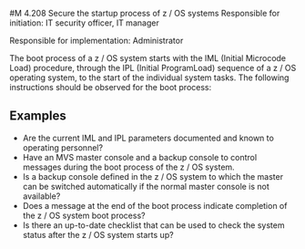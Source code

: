#M 4.208 Secure the startup process of z / OS systems
Responsible for initiation: IT security officer, IT manager

Responsible for implementation: Administrator

The boot process of a z / OS system starts with the IML (Initial Microcode Load) procedure, through the IPL (Initial ProgramLoad) sequence of a z / OS operating system, to the start of the individual system tasks. The following instructions should be observed for the boot process:



## Examples 
* Are the current IML and IPL parameters documented and known to operating personnel?
* Have an MVS master console and a backup console to control messages during the boot process of the z / OS system.
* Is a backup console defined in the z / OS system to which the master can be switched automatically if the normal master console is not available?
* Does a message at the end of the boot process indicate completion of the z / OS system boot process?
* Is there an up-to-date checklist that can be used to check the system status after the z / OS system starts up?





